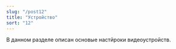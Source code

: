 ```yaml
---
slug: "/post12"
title: "Устройство"
sort: "12"
---
```


В данном разделе описан основые настйроки видеоустройств.